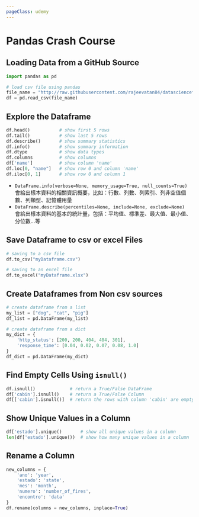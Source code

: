 ```yaml
---
pageClass: udemy
---
```


# Pandas Crash Course

## Loading Data from a GitHub Source

```python
import pandas as pd

# load csv file using pandas
file_name = "http://raw.githubusercontent.com/rajeevatan84/datascienceforbusiness/master/titanic.csv"
df = pd.read_csv(file_name)
```

## Explore the Dataframe

```python
df.head()           # show first 5 rows
df.tail()           # show last 5 rows
df.describe()       # show summary statistics
df.info()           # show summary information
df.dtype            # show data types
df.columns          # show columns
df['name']          # show column 'name'
df.loc[0, "name"]   # show row 0 and column 'name'
df.iloc[0, 1]       # show row 0 and column 1
```

- `DataFrame.info(verbose=None, memory_usage=True, null_counts=True)` 會給出樣本資料的相關資訊概要，比如：行數、列數、列索引、列非空值個數、列類型、記憶體用量
- `DataFrame.describe(percentiles=None, include=None, exclude=None) ` 會給出樣本資料的基本的統計量，包括：平均值、標準差、最大值、最小值、分位數…等

## Save Dataframe to csv or excel Files

```python
# saving to a csv file
df.to_csv("myDataframe.csv")

# saving to an excel file
df.to_excel("myDataframe.xlsx")
```

## Create Dataframes from Non csv sources

```python
# create dataframe from a list
my_list = ["dog", "cat", "pig"]
df_list = pd.DataFrame(my_list)

# create dataframe from a dict
my_dict = {
    'http_status': [200, 200, 404, 404, 301],
    'response_time': [0.04, 0.02, 0.07, 0.08, 1.0]
}
df_dict = pd.DataFrame(my_dict)
```

## Find Empty Cells Using `isnull()`

```python
df.isnull()             # return a True/False DataFrame
df['cabin'].isnull()    # return a True/False Column
df[['cabin'].isnull()]  # return the rows with column 'cabin' are empty
```

## Show Unique Values in a Column

```python
df['estado'].unique()       # show all unique values in a column
len(df['estado'].unique())  # show how many unique values in a column
```

## Rename a Column

```python
new_columns = {
    'ano': 'year',
    'estado': 'state',
    'mes': 'month',
    'numero': 'number_of_fires',
    'encontro': 'data'
}
df.rename(columns = new_columns, inplace=True)
```